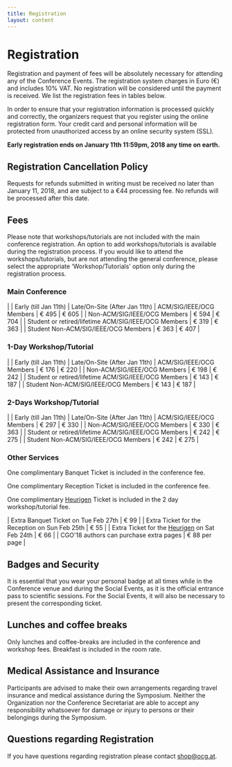 ```yaml
---
title: Registration
layout: content
---
```


# Registration

<p class="lead">
Registration and payment of fees will be absolutely necessary for attending any of the Conference Events. The registration system charges in Euro (€) and includes 10% VAT. No registration will be considered until the payment is received. We list the registration fees in tables below.
</p>

In order to ensure that your registration information is processed quickly and correctly, the organizers request that you register using the online registration form. Your credit card and personal information will be protected from unauthorized access by an online security system (SSL).

**Early registration ends on January 11th 11:59pm, 2018 any time on earth.**

## Registration Cancellation Policy

Requests for refunds submitted in writing must be received no later than January 11, 2018, and are subject to a €44 processing fee.
No refunds will be processed after this date.

## Fees

Please note that workshops/tutorials are not included with the main conference registration. An option to add workshops/tutorials is available during the registration process. If you would like to attend the workshops/tutorials, but are not attending the general conference, please select the appropriate ‘Workshop/Tutorials’ option only during the registration process.

### Main Conference

| | Early (till Jan 11th) |  Late/On-Site (After Jan 11th)
| ACM/SIG/IEEE/OCG Members |    € 495 |  € 605 |
| Non-ACM/SIG/IEEE/OCG Members  |  € 594  | € 704 |
| Student or retired/lifetime ACM/SIG/IEEE/OCG Members  |  € 319  | € 363 |
| Student Non-ACM/SIG/IEEE/OCG Members  |  € 363  | € 407 |

### 1-Day Workshop/Tutorial

| | Early (till Jan 11th) |  Late/On-Site (After Jan 11th)
| ACM/SIG/IEEE/OCG Members   | € 176  | € 220 |
| Non-ACM/SIG/IEEE/OCG Members   | € 198  | € 242 |
| Student or retired/lifetime ACM/SIG/IEEE/OCG Members   | € 143  | € 187 |
| Student Non-ACM/SIG/IEEE/OCG Members   | € 143  | € 187 |

### 2-Days Workshop/Tutorial

| | Early (till Jan 11th) |  Late/On-Site (After Jan 11th)
| ACM/SIG/IEEE/OCG Members   | € 297  | € 330 |
| Non-ACM/SIG/IEEE/OCG Members   | € 330  | € 363 |
| Student or retired/lifetime ACM/SIG/IEEE/OCG Members   | € 242  | € 275 |
| Student Non-ACM/SIG/IEEE/OCG Members   | € 242  | € 275 |

### Other Services

One complimentary Banquet Ticket is included in the conference fee.

One complimentary Reception Ticket is included in the conference fee.

One complimentary [Heurigen](https://en.wikipedia.org/wiki/Heuriger) Ticket is included in the 2 day workshop/tutorial fee.

| Extra Banquet Ticket on Tue Feb 27th	| € 99 |
| Extra Ticket for the Reception on Sun Feb 25th	| € 55 |
| Extra Ticket for the [Heurigen](https://en.wikipedia.org/wiki/Heuriger) on Sat Feb 24th	| € 66 |
| CGO'18 authors can purchase extra pages |	€ 88 per page |

## Badges and Security

It is essential that you wear your personal badge at all times while in the Conference venue and during the Social Events, as it is the official entrance pass to scientific sessions. For the Social Events, it will also be necessary to present the corresponding ticket.

## Lunches and coffee breaks

Only lunches and coffee-breaks are included in the conference and workshop fees. Breakfast is included in the room rate.

## Medical Assistance and Insurance

Participants are advised to make their own arrangements regarding travel insurance and medical assistance during the Symposium. Neither the Organization nor the Conference Secretariat are able to accept any responsibility whatsoever for damage or injury to persons or their belongings during the Symposium.

## Questions regarding Registration

If you have questions regarding registration please contact [shop@ocg.at](mailto:shop@ocg.at).
